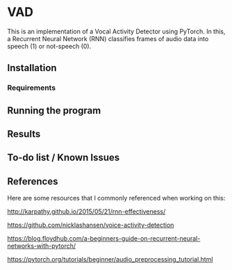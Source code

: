 # VAD

This is an implementation of a Vocal Activity Detector using PyTorch.
In this, a Recurrent Neural Network (RNN) classifies frames of audio data into speech (1) or not-speech (0).

## Installation

### Requirements

## Running the program

## Results

## To-do list / Known Issues

## References
Here are some resources that I commonly referenced when working on this:

http://karpathy.github.io/2015/05/21/rnn-effectiveness/

https://github.com/nicklashansen/voice-activity-detection

https://blog.floydhub.com/a-beginners-guide-on-recurrent-neural-networks-with-pytorch/

https://pytorch.org/tutorials/beginner/audio_preprocessing_tutorial.html
